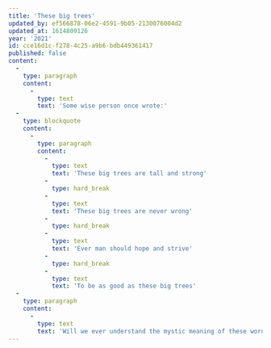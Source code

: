 ```yaml
---
title: 'These big trees'
updated_by: ef566878-06e2-4591-9b05-2130076004d2
updated_at: 1614809126
year: '2021'
id: cce16d1c-f278-4c25-a9b6-bdb449361417
published: false
content:
  -
    type: paragraph
    content:
      -
        type: text
        text: 'Some wise person once wrote:'
  -
    type: blockquote
    content:
      -
        type: paragraph
        content:
          -
            type: text
            text: 'These big trees are tall and strong'
          -
            type: hard_break
          -
            type: text
            text: 'These big trees are never wrong'
          -
            type: hard_break
          -
            type: text
            text: 'Ever man should hope and strive'
          -
            type: hard_break
          -
            type: text
            text: 'To be as good as these big trees'
  -
    type: paragraph
    content:
      -
        type: text
        text: 'Will we ever understand the mystic meaning of these words'
---
```

